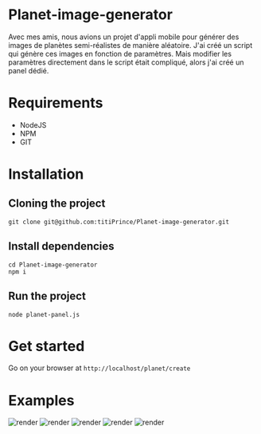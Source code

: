 # Planet-image-generator
Avec mes amis, nous avions un projet d'appli mobile pour générer des images de planètes semi-réalistes de manière aléatoire. J'ai créé un script qui génère ces images en fonction de paramètres. Mais modifier les paramètres directement dans le script était compliqué, alors j'ai créé un panel dédié.

# Requirements
- NodeJS
- NPM
- GIT

# Installation
## Cloning the project
```
git clone git@github.com:titiPrince/Planet-image-generator.git
```

## Install dependencies
```
cd Planet-image-generator
npm i
```

## Run the project
```
node planet-panel.js
```

# Get started
Go on your browser at `http://localhost/planet/create`

# Examples
![render](https://github.com/titiPrince/Planet-image-generator/assets/53018497/2e349e8f-3b86-4824-9aee-2e6e01122108)
![render](https://github.com/titiPrince/Planet-image-generator/assets/53018497/e92bfd5e-2772-4b4d-a3b1-a3e64b1f998c)
![render](https://github.com/titiPrince/Planet-image-generator/assets/53018497/9c36c859-8283-4a5e-8143-9c0d4d6b90ac)
![render](https://github.com/titiPrince/Planet-image-generator/assets/53018497/c400ce3b-7da6-40d6-8b7b-995d25de09fc)
![render](https://github.com/titiPrince/Planet-image-generator/assets/53018497/eb61bd02-67a9-4e4e-bf73-b571d8442a8a)
